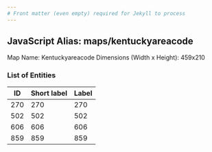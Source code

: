 ```yaml
---
# Front matter (even empty) required for Jekyll to process
---
```


## JavaScript Alias: maps/kentuckyareacode

Map Name: Kentuckyareacode
Dimensions (Width x Height): 459x210





### List of Entities

ID | Short label | Label
---|---|---|
270|270|270
502|502|502
606|606|606
859|859|859

